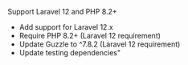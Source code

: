  
Support Laravel 12 and PHP 8.2+

- Add support for Laravel 12.x
- Require PHP 8.2+ (Laravel 12 requirement)
- Update Guzzle to ^7.8.2 (Laravel 12 requirement)
- Update testing dependencies"